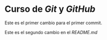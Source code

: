 # Curso de _Git_ y _GitHub_

Este es el primer cambio para el primer commit.

Este es el segundo cambio en el _README.md_